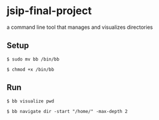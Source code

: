 # jsip-final-project

a command line tool that manages and visualizes directories

## Setup

```
$ sudo mv bb /bin/bb
```
```
$ chmod +x /bin/bb
```

## Run

```
$ bb visualize pwd

$ bb navigate dir -start "/home/" -max-depth 2
```